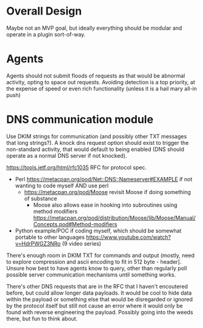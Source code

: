 # Overall Design

Maybe not an MVP goal, but ideally everything should be modular and operate in a plugin sort-of-way. 

# Agents

Agents should not submit floods of requests as that would be abnormal activity, opting to space out requests. Avoiding detection is a top priority, at the expense of speed or even rich functionality (unless it is a hail mary all-in push)

# DNS communication module

Use DKIM strings for communication (and possibly other TXT messages that long strings?). A knock dns request option should exist to trigger the non-standard activity, that would default to being enabled (DNS should operate as a normal DNS server if not knocked).

https://tools.ietf.org/html/rfc1035 RFC for protocol spec.

- Perl https://metacpan.org/pod/Net::DNS::Nameserver#EXAMPLE if not wanting to code myself AND use perl
    - https://metacpan.org/pod/Moose revisit Moose if doing something of substance
        - Moose also allows ease in hooking into subroutines using method modifiers https://metacpan.org/pod/distribution/Moose/lib/Moose/Manual/Concepts.pod#Method-modifiers
- Python example/POC if coding myself, which should be somewhat portable to other languages https://www.youtube.com/watch?v=HdrPWGZ3NRo (9 video series) 

There's enough room in DKIM TXT for commands and output (mostly, need to explore compression and ascii encoding to fit in 512 byte - header]. Unsure how best to have agents know to query, other than regularly poll possible server communication mechanisms until something works. 

There's other DNS requests that are in the RFC that I haven't encoutered before, but could allow longer data payloads. It would be cool to hide data within the payload or something else that would be disregarded or ignored by the protocol itself but still not cause an error where it would only be found with reverse engineering the payload. Possibly going into the weeds there, but fun to think about. 
